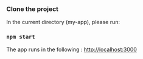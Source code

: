 ### Clone the project

In the current directory (my-app), please run:

### `npm start`

The app runs in the following : [http://localhost:3000](http://localhost:3000)

